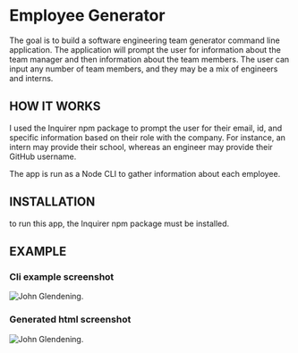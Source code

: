 
# Employee Generator
The goal is to build a software engineering team generator command line application. The application will prompt the user for information about the team manager and then information about the team members. The user can input any number of team members, and they may be a mix of engineers and interns. 

## HOW IT WORKS
I used the Inquirer npm package to prompt the user for their email, id, and specific information based on their role with the company. For instance, an intern may provide their school, whereas an engineer may provide their GitHub username.

The app is run as a Node CLI to gather information about each employee.

## INSTALLATION
to run this app, the Inquirer npm package must be installed. 

## EXAMPLE
### Cli example screenshot
![John Glendening](./assets/APPLICATION-CLI-SCREENSHOT.png).

### Generated html screenshot
![John Glendening](./assets/TEAM-PROFILE-GENERATED-HTML-SCREENSHOT.png).
